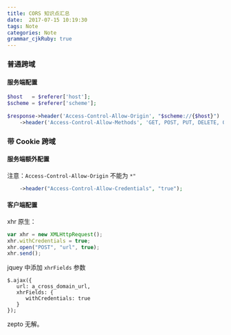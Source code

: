 ```yaml
---
title: CORS 知识点汇总
date:  2017-07-15 10:19:30
tags: Note
categories: Note
grammar_cjkRuby: true
---
```


### 普通跨域
#### 服务端配置
````php
$host   = $referer['host'];
$scheme = $referer['scheme'];
					
$response->header('Access-Control-Allow-Origin', "$scheme://{$host}")
	->header('Access-Control-Allow-Methods', 'GET, POST, PUT, DELETE, OPTIONS')
````

### 带 Cookie 跨域
#### 服务端额外配置

注意：`Access-Control-Allow-Origin` 不能为 `*"`

````php
	->header("Access-Control-Allow-Credentials", "true");
````

#### 客户端配置


xhr 原生：
````javascript
var xhr = new XMLHttpRequest();
xhr.withCredentials = true;
xhr.open("POST", "url", true);
xhr.send();
````

jquey 中添加 `xhrFields` 参数

````
$.ajax({
   url: a_cross_domain_url,
   xhrFields: {
      withCredentials: true
   }
});
````

zepto 无解。
